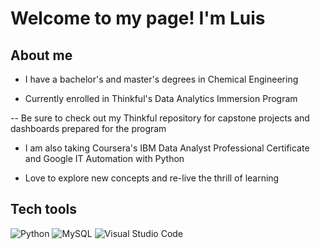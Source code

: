 # Welcome to my page! I'm Luis

## About me

- I have a bachelor's and master's degrees in Chemical Engineering

- Currently enrolled in Thinkful's Data Analytics Immersion Program

-- Be sure to check out my Thinkful repository for capstone projects and dashboards prepared for the program

- I am also taking Coursera's IBM Data Analyst Professional Certificate and Google IT Automation with Python

- Love to explore new concepts and re-live the thrill of learning

## Tech tools

![Python](https://img.shields.io/badge/-Python-333333?style=flat&logo=python)
![MySQL](https://img.shields.io/badge/-MySQL-333333?style=flat&logo=mysql)
![Visual Studio Code](https://img.shields.io/badge/-Visual%20Studio%20Code-333333?style=flat&logo=visual-studio-code&logoColor=007ACC)
